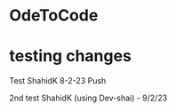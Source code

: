 # OdeToCode

# testing changes

Test ShahidK 8-2-23 Push

2nd test ShahidK (using Dev-shai) - 9/2/23